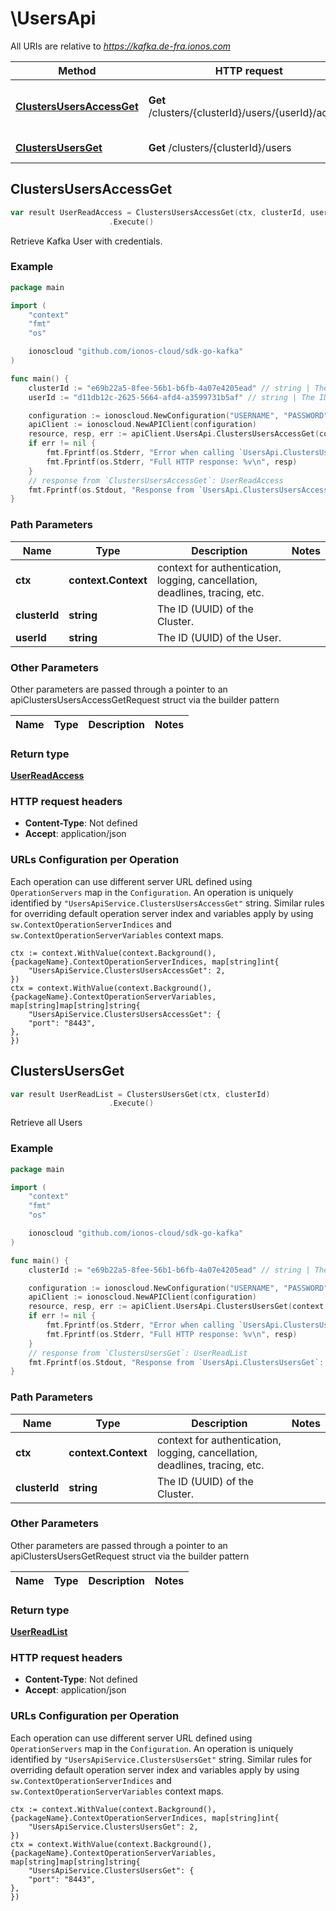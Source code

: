 # \UsersApi

All URIs are relative to *https://kafka.de-fra.ionos.com*

|Method | HTTP request | Description|
|------------- | ------------- | -------------|
|[**ClustersUsersAccessGet**](UsersApi.md#ClustersUsersAccessGet) | **Get** /clusters/{clusterId}/users/{userId}/access | Retrieve Kafka User with credentials.|
|[**ClustersUsersGet**](UsersApi.md#ClustersUsersGet) | **Get** /clusters/{clusterId}/users | Retrieve all Users|



## ClustersUsersAccessGet

```go
var result UserReadAccess = ClustersUsersAccessGet(ctx, clusterId, userId)
                      .Execute()
```

Retrieve Kafka User with credentials.



### Example

```go
package main

import (
    "context"
    "fmt"
    "os"

    ionoscloud "github.com/ionos-cloud/sdk-go-kafka"
)

func main() {
    clusterId := "e69b22a5-8fee-56b1-b6fb-4a07e4205ead" // string | The ID (UUID) of the Cluster.
    userId := "d11db12c-2625-5664-afd4-a3599731b5af" // string | The ID (UUID) of the User.

    configuration := ionoscloud.NewConfiguration("USERNAME", "PASSWORD", "TOKEN", "HOST_URL")
    apiClient := ionoscloud.NewAPIClient(configuration)
    resource, resp, err := apiClient.UsersApi.ClustersUsersAccessGet(context.Background(), clusterId, userId).Execute()
    if err != nil {
        fmt.Fprintf(os.Stderr, "Error when calling `UsersApi.ClustersUsersAccessGet``: %v\n", err)
        fmt.Fprintf(os.Stderr, "Full HTTP response: %v\n", resp)
    }
    // response from `ClustersUsersAccessGet`: UserReadAccess
    fmt.Fprintf(os.Stdout, "Response from `UsersApi.ClustersUsersAccessGet`: %v\n", resource)
}
```

### Path Parameters


|Name | Type | Description  | Notes|
|------------- | ------------- | ------------- | -------------|
|**ctx** | **context.Context** | context for authentication, logging, cancellation, deadlines, tracing, etc.|
|**clusterId** | **string** | The ID (UUID) of the Cluster. | |
|**userId** | **string** | The ID (UUID) of the User. | |

### Other Parameters

Other parameters are passed through a pointer to an apiClustersUsersAccessGetRequest struct via the builder pattern


|Name | Type | Description  | Notes|
|------------- | ------------- | ------------- | -------------|

### Return type

[**UserReadAccess**](../models/UserReadAccess.md)

### HTTP request headers

- **Content-Type**: Not defined
- **Accept**: application/json


### URLs Configuration per Operation
Each operation can use different server URL defined using `OperationServers` map in the `Configuration`.
An operation is uniquely identified by `"UsersApiService.ClustersUsersAccessGet"` string.
Similar rules for overriding default operation server index and variables apply by using `sw.ContextOperationServerIndices` and `sw.ContextOperationServerVariables` context maps.

```golang
ctx := context.WithValue(context.Background(), {packageName}.ContextOperationServerIndices, map[string]int{
    "UsersApiService.ClustersUsersAccessGet": 2,
})
ctx = context.WithValue(context.Background(), {packageName}.ContextOperationServerVariables, map[string]map[string]string{
    "UsersApiService.ClustersUsersAccessGet": {
    "port": "8443",
},
})
```


## ClustersUsersGet

```go
var result UserReadList = ClustersUsersGet(ctx, clusterId)
                      .Execute()
```

Retrieve all Users



### Example

```go
package main

import (
    "context"
    "fmt"
    "os"

    ionoscloud "github.com/ionos-cloud/sdk-go-kafka"
)

func main() {
    clusterId := "e69b22a5-8fee-56b1-b6fb-4a07e4205ead" // string | The ID (UUID) of the Cluster.

    configuration := ionoscloud.NewConfiguration("USERNAME", "PASSWORD", "TOKEN", "HOST_URL")
    apiClient := ionoscloud.NewAPIClient(configuration)
    resource, resp, err := apiClient.UsersApi.ClustersUsersGet(context.Background(), clusterId).Execute()
    if err != nil {
        fmt.Fprintf(os.Stderr, "Error when calling `UsersApi.ClustersUsersGet``: %v\n", err)
        fmt.Fprintf(os.Stderr, "Full HTTP response: %v\n", resp)
    }
    // response from `ClustersUsersGet`: UserReadList
    fmt.Fprintf(os.Stdout, "Response from `UsersApi.ClustersUsersGet`: %v\n", resource)
}
```

### Path Parameters


|Name | Type | Description  | Notes|
|------------- | ------------- | ------------- | -------------|
|**ctx** | **context.Context** | context for authentication, logging, cancellation, deadlines, tracing, etc.|
|**clusterId** | **string** | The ID (UUID) of the Cluster. | |

### Other Parameters

Other parameters are passed through a pointer to an apiClustersUsersGetRequest struct via the builder pattern


|Name | Type | Description  | Notes|
|------------- | ------------- | ------------- | -------------|

### Return type

[**UserReadList**](../models/UserReadList.md)

### HTTP request headers

- **Content-Type**: Not defined
- **Accept**: application/json


### URLs Configuration per Operation
Each operation can use different server URL defined using `OperationServers` map in the `Configuration`.
An operation is uniquely identified by `"UsersApiService.ClustersUsersGet"` string.
Similar rules for overriding default operation server index and variables apply by using `sw.ContextOperationServerIndices` and `sw.ContextOperationServerVariables` context maps.

```golang
ctx := context.WithValue(context.Background(), {packageName}.ContextOperationServerIndices, map[string]int{
    "UsersApiService.ClustersUsersGet": 2,
})
ctx = context.WithValue(context.Background(), {packageName}.ContextOperationServerVariables, map[string]map[string]string{
    "UsersApiService.ClustersUsersGet": {
    "port": "8443",
},
})
```

